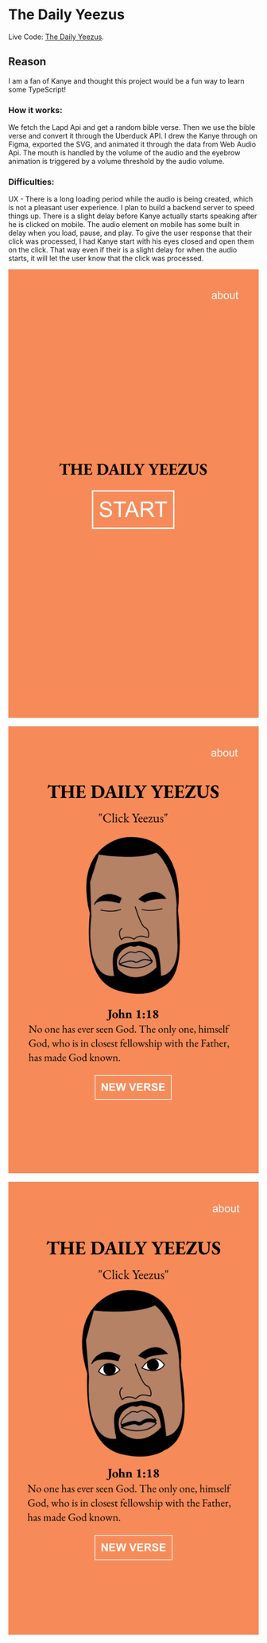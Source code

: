 # The Daily Yeezus

Live Code: [The Daily Yeezus](https://yeezus-gbertkim.vercel.app/).

## Reason

I am a fan of Kanye and thought this project would be a fun way to learn some TypeScript!

### How it works:

We fetch the Lapd Api and get a random bible verse. Then we use the bible verse and convert it through the Uberduck API. I drew the Kanye through on Figma, exported the SVG, and animated it through the data from Web Audio Api. The mouth is handled by the volume of the audio and the eyebrow animation is triggered by a volume threshold by the audio volume. 

### Difficulties:

UX - There is a long loading period while the audio is being created, which is not a pleasant user experience. I plan to build a backend server to speed things up. There is a slight delay before Kanye actually starts speaking after he is clicked on mobile. The audio element on mobile has some built in delay when you load, pause, and play. To give the user response that their click was processed, I had Kanye start with his eyes closed and open them on the click. That way even if their is a slight delay for when the audio starts, it will let the user know that the click was processed. 

![Kanye App start](https://github.com/gbertkim/TheDailyYeezus/blob/main/kanye-1.png?raw=true)

![Kanye App audio loaded](https://github.com/gbertkim/TheDailyYeezus/blob/main/kanye-2.png?raw=true)

![Kanye App audio playing](https://github.com/gbertkim/TheDailyYeezus/blob/main/kanye-3.png?raw=true)
